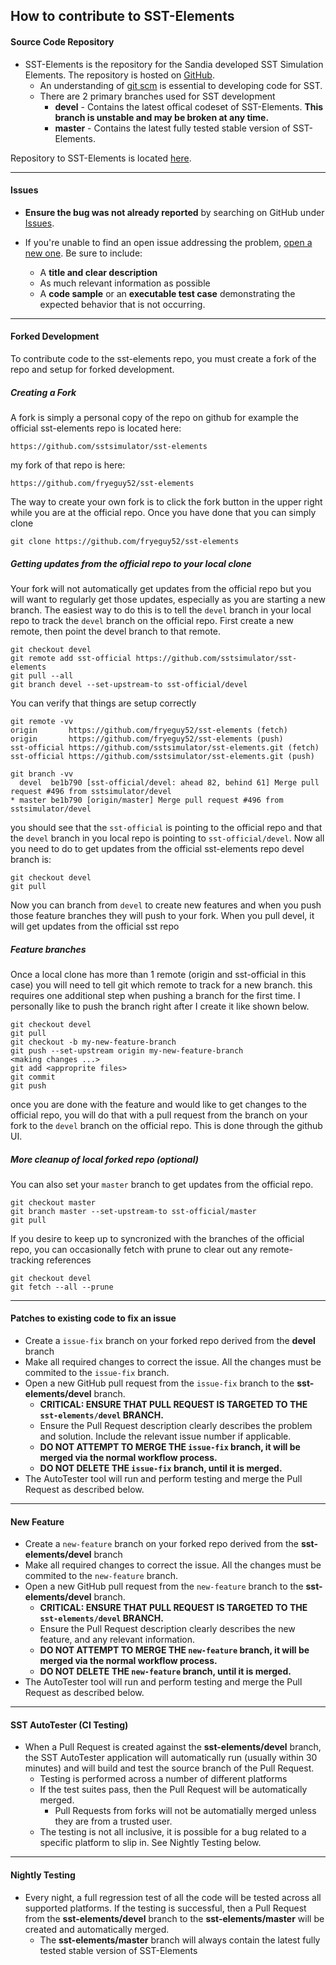 ## How to contribute to SST-Elements

#### **Source Code Repository**

* SST-Elements is the repository for the Sandia developed SST Simulation Elements.  The repository is hosted on [GitHub](https://github.com).
   * An understanding of [git scm](https://git-scm.com/) is essential to developing code for SST.
   * There are 2 primary branches used for SST development
      * **devel** - Contains the latest offical codeset of SST-Elements.  **This branch is unstable and may be broken at any time.**
      * **master** - Contains the latest fully tested stable version of SST-Elements.

Repository to SST-Elements is located [here](https://github.com/sstsimulator/sst-elements).

---

#### **Issues**

* **Ensure the bug was not already reported** by searching on GitHub under [Issues](https://github.com/sstsimulator/sst-elements/issues).

* If you're unable to find an open issue addressing the problem, [open a new one](https://github.com/sstsimulator/sst-elements/issues/new). Be sure to include: 
   * A **title and clear description** 
   * As much relevant information as possible
   * A **code sample** or an **executable test case** demonstrating the expected behavior that is not occurring.
   
---

#### **Forked Development**

To contribute code to the sst-elements repo, you must create a fork of the repo and setup for forked development.

##### Creating a Fork
A fork is simply a personal copy of the repo on github for example the official sst-elements repo is located here:

`https://github.com/sstsimulator/sst-elements`

my fork of that repo is here:

`https://github.com/fryeguy52/sst-elements`


The way to create your own fork is to click the fork button in the upper right while you are at the official repo. Once you have done that you can simply clone

```
git clone https://github.com/fryeguy52/sst-elements
```

##### Getting updates from the official repo to your local clone

Your fork will not automatically get updates from the official repo but you will want to regularly get those updates, especially as you are starting a new branch. The easiest way to do this is to tell the `devel` branch in your local repo to track the `devel` branch on the official repo. First create a new remote, then point the devel branch to that remote.

```
git checkout devel
git remote add sst-official https://github.com/sstsimulator/sst-elements
git pull --all
git branch devel --set-upstream-to sst-official/devel
```
You can verify that things are setup correctly

```
git remote -vv
origin       https://github.com/fryeguy52/sst-elements (fetch)
origin       https://github.com/fryeguy52/sst-elements (push)
sst-official https://github.com/sstsimulator/sst-elements.git (fetch)
sst-official https://github.com/sstsimulator/sst-elements.git (push)

git branch -vv
  devel  be1b790 [sst-official/devel: ahead 82, behind 61] Merge pull request #496 from sstsimulator/devel
* master be1b790 [origin/master] Merge pull request #496 from sstsimulator/devel
```
you should see that the `sst-official` is pointing to the official repo and that the `devel` branch in you local repo is pointing to `sst-official/devel`. Now all you need to do to get updates from the official sst-elements repo devel branch is:

```
git checkout devel
git pull
```

Now you can branch from `devel` to create new features and when you push those feature branches they will push to your fork. When you pull devel, it will get updates from the official sst repo

##### Feature branches
Once a local clone has more than 1 remote (origin and sst-official in this case) you will need to tell git which remote to track for a new branch.  this requires one additional step when pushing a branch for the first time.  I personally like to push the branch right after I create it like shown below.

```
git checkout devel
git pull
git checkout -b my-new-feature-branch
git push --set-upstream origin my-new-feature-branch
<making changes ...>
git add <approprite files>
git commit
git push
```

once you are done with the feature and would like to get changes to the official repo, you will do that with a pull request from the branch on your fork to the `devel` branch on the official repo. This is done through the github UI.

##### More cleanup of local forked repo (optional)
You can also set your `master` branch to get updates from the official repo.

```
git checkout master
git branch master --set-upstream-to sst-official/master
git pull
```

If you desire to keep up to syncronized with the branches of the official repo, you can occasionally fetch with prune to clear out any remote-tracking references

```
git checkout devel
git fetch --all --prune
```

---

#### **Patches to existing code to fix an issue**

* Create a `issue-fix` branch on your forked repo derived from the **devel** branch  
* Make all required changes to correct the issue. All the changes must be commited to the `issue-fix` branch.
* Open a new GitHub pull request from the `issue-fix` branch to the **sst-elements/devel** branch.
   * **CRITICAL: ENSURE THAT PULL REQUEST IS TARGETED TO THE `sst-elements/devel` BRANCH.**
   * Ensure the Pull Request description clearly describes the problem and solution. Include the relevant issue number if applicable.
   *  **DO NOT ATTEMPT TO MERGE THE `issue-fix` branch, it will be merged via the normal workflow process.**
   *  **DO NOT DELETE THE `issue-fix` branch, until it is merged.**
* The AutoTester tool will run and perform testing and merge the Pull Request as described below.

---

#### **New Feature**

* Create a `new-feature` branch on your forked repo derived from the **sst-elements/devel** branch  
* Make all required changes to correct the issue. All the changes must be commited to the `new-feature` branch.
* Open a new GitHub pull request from the `new-feature` branch to the **sst-elements/devel** branch.
   * **CRITICAL: ENSURE THAT PULL REQUEST IS TARGETED TO THE `sst-elements/devel` BRANCH.**
   * Ensure the Pull Request description clearly describes the new feature, and any relevant information.
   *  **DO NOT ATTEMPT TO MERGE THE `new-feature` branch, it will be merged via the normal workflow process.**
   *  **DO NOT DELETE THE `new-feature` branch, until it is merged.**
* The AutoTester tool will run and perform testing and merge the Pull Request as described below.

---

#### **SST AutoTester (CI Testing)**

* When a Pull Request is created against the **sst-elements/devel** branch, the SST AutoTester application will automatically run (usually within 30 minutes) and will build and test the source branch of the Pull Request.  
   * Testing is performed across a number of different platforms
   * If the test suites pass, then the Pull Request will be automatically merged.  
      * Pull Requests from forks will not be automatially merged unless they are from a trusted user.
   * The testing is not all inclusive, it is possible for a bug related to a specific platform to slip in.  See Nightly Testing below.
   
---

#### **Nightly Testing**

* Every night, a full regression test of all the code will be tested across all supported platforms.  If the testing is successful, then a Pull Request from the **sst-elements/devel** branch to the **sst-elements/master** will be created and automatically merged.
   * The **sst-elements/master** branch will always contain the latest fully tested stable version of SST-Elements



